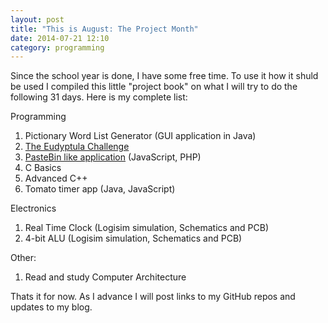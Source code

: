 ```yaml
---
layout: post
title: "This is August: The Project Month"
date: 2014-07-21 12:10
category: programming
---
```


Since the school year is done, I have some free time. To use it how it shuld be used I compiled this little "project book" on what I will try to do the following 31 days. Here is my complete list:

Programming

1. Pictionary Word List Generator (GUI application in Java)
2. [The Eudyptula Challenge](http://eudyptula-challenge.org/)
4. [PasteBin like application](https://github.com/andreicek/TextPaste) (JavaScript, PHP)
5. C Basics
6. Advanced C++
7. Tomato timer app (Java, JavaScript)

Electronics

1. Real Time Clock (Logisim simulation, Schematics and PCB)
2. 4-bit ALU (Logisim simulation, Schematics and PCB)

Other:

1. Read and study Computer Architecture

Thats it for now. As I advance I will post links to my GitHub repos and updates to my blog.
